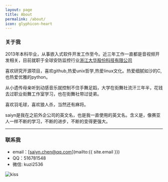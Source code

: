 ```yaml
---
layout: page
title: About
permalink: /about/
icon: glyphicon-heart
---
```


### 关于我

2013年本科毕业，从事嵌入式软件开发工作至今。近三年工作一直都是音视频开发相关，目前就职于全球安防监控行业[浙江大华股份科技有限公司](http://www.dahuatech.com)

喜欢研究开源项目，喜欢github,热爱unix哲学,热爱linux文化。热爱细腻如沙的C,也热爱优雅的python。

从小遗传母亲听到动感音乐就控制不住手舞足蹈，大学在街舞社流汗三年半，花钱去过职业街舞工作室学习，也在街舞社带过徒弟。

喜欢羽毛球，喜欢狼人杀，当然还有麻将。

saiyn是我在之前外企公司的英文名，也是我一直使用的英文名。含义是，像赛亚人一样不断的学习，不断的进步，不断的变得更强大。



---

### 联系我

* email：[saiyn.chen@qq.com](mailto:{{ site.email }})
* QQ：516781548
* 微信: kuzi2536




![kiss](http://coolshell.cn//wp-content/uploads/2013/01/kiss.png)
